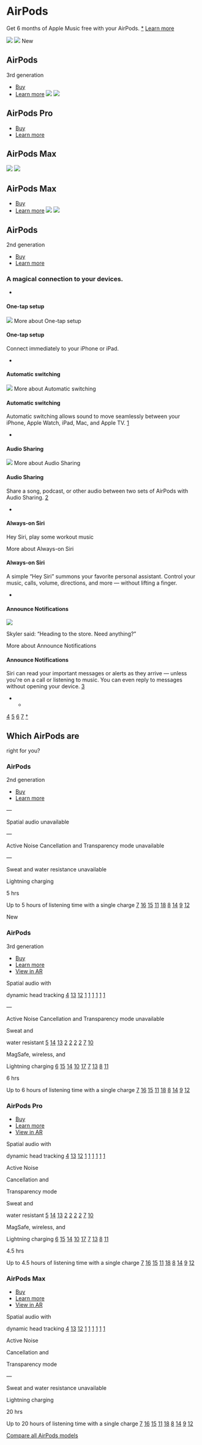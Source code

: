 # AirPods

Get 6 months of Apple&nbsp;Music free with your AirPods.
[*](#footnote-1)
[Learn more](https://offers.applemusic.apple/six-month-offer)

![](/v/airpods/q/images/overview/airpods_3rdgen_left__4rnjhu9z6luu_large.png)
![](/v/airpods/q/images/overview/airpods_3rdgen_right__dlre1ozlzk2u_large.png)
New

## AirPods

3rd generation

- [Buy](/us/shop/goto/product/MME73)
- [Learn more](/airpods-3rd-generation/)
![](/v/airpods/q/images/overview/airpods_pro_left__bvanpj0ujnf6_large.png)
![](/v/airpods/q/images/overview/airpods_pro_right__fm0wwisa76em_large.png)

## AirPods Pro

- [Buy](/us/shop/goto/product/MLWK3)
- [Learn more](/airpods-pro/)

## AirPods&nbsp;Max
![](/v/airpods/q/images/overview/airpods_max_logo__bdgdixidcqcy_large.jpg)
![](/v/airpods/q/images/overview/airpods_max__f265q4g4ddym_large.png)

## AirPods&nbsp;Max

- [Buy](/us/shop/goto/buy_airpods/airpods_max)
- [Learn more](/airpods-max/)
![](/v/airpods/q/images/overview/airpods_2ndgen_left__gjpt8k836yy6_large.png)
![](/v/airpods/q/images/overview/airpods_2ndgen_right__gahfggwvcx6q_large.png)

## AirPods

2nd generation

- [Buy](/us/shop/goto/product/MV7N2)
- [Learn more](/airpods-2nd-generation/)

### A magical connection to your devices.
-
#### One-tap setup
![](/v/airpods/q/images/overview/tile_onetap_setup__fzj1m8dhjoq6_large.jpg)
More about One-tap setup

#### One-tap setup

Connect immediately to your iPhone or iPad.

-
#### Automatic switching
![](/v/airpods/q/images/overview/tile_automatic_switching__etjisgj91gk2_large.jpg)
More about Automatic switching

#### Automatic switching

Automatic switching allows sound to move seamlessly between your iPhone, Apple&nbsp;Watch, iPad, Mac, and Apple&nbsp;TV.
[1](#footnote-3)

-
#### Audio Sharing
![](/v/airpods/q/images/overview/tile_audio_sharing__ord9ku1kssq6_large.jpg)
More about Audio Sharing

#### Audio Sharing

Share a song, podcast, or other audio between two sets of AirPods with Audio Sharing.
[2](#footnote-4)

-
#### Always-on Siri

Hey Siri, play some workout music

More about Always-on Siri

#### Always-on Siri

A simple “Hey Siri” summons your favorite personal assistant. Control your music, calls, volume, directions, and more — without lifting a finger.

-
#### Announce Notifications
![](/v/airpods/q/images/overview/tile_announce_notifications__f2jmuafd1wey_large.jpg)

Skyler said: “Heading to the store. Need anything?”

More about Announce Notifications

#### Announce Notifications

Siri can read your important messages or alerts as they arrive — unless you're on a call or listening to music. You can even reply to messages without opening your device.
[3](#footnote-5)

- -
[4](#footnote-6)
[5](#footnote-7)
[6](#footnote-8)
[7](#footnote-9)
[†](#footnote-2)

## Which AirPods are

right for you?

### AirPods
2nd generation

- [Buy](/us/shop/goto/product/MV7N2)
- [Learn more](/airpods-2nd-generation/)

—

Spatial audio unavailable

—

Active Noise Cancellation and Transparency mode unavailable

—

Sweat and water resistance unavailable

Lightning charging

5 hrs

Up to 5 hours of listening time with a single charge
[7](#footnote-9)
[16](#footnote-18)
[15](#footnote-16)
[11](#footnote-13)
[18](#footnote-19)
[8](#footnote-9)
[14](#footnote-14)
[9](#footnote-11)
[12](#footnote-13)

New

### AirPods
3rd generation

- [Buy](/us/shop/goto/product/MME73)
- [Learn more](/airpods-3rd-generation/)
- [View in AR](/105/media/us/airpods-3rd-generation/2021/3c0b27aa-a5fe-4365-a9ae-83c28d10fa21/ar/airpods_magsafe_charging_ios15.usdz)

Spatial audio with

dynamic head tracking
[4](#footnote-6)
[13](#footnote-15)
[12](#footnote-13)
[1](#footnote-3)
[1](#footnote-2)
[1](#footnote-2)
[1](#footnote-1)
[1](#footnote-3)
[1](#footnote-2)

—

Active Noise Cancellation and Transparency mode unavailable

Sweat and

water resistant
[5](#footnote-7)
[14](#footnote-16)
[13](#footnote-14)
[2](#footnote-4)
[2](#footnote-3)
[2](#footnote-3)
[2](#footnote-2)
[7](#footnote-9)
[10](#footnote-11)

MagSafe, wireless, and

Lightning charging
[6](#footnote-8)
[15](#footnote-17)
[14](#footnote-15)
[10](#footnote-12)
[17](#footnote-18)
[7](#footnote-8)
[13](#footnote-13)
[8](#footnote-10)
[11](#footnote-12)

6 hrs

Up to 6 hours of listening time with a single charge
[7](#footnote-9)
[16](#footnote-18)
[15](#footnote-16)
[11](#footnote-13)
[18](#footnote-19)
[8](#footnote-9)
[14](#footnote-14)
[9](#footnote-11)
[12](#footnote-13)

### AirPods&nbsp;Pro

- [Buy](/us/shop/goto/product/MLWK3)
- [Learn more](/airpods-pro/)
- [View in AR](/105/media/us/airpods-pro/2021/8d0b339b-f0f9-4522-aaa5-e047097ea8ec/ar/airpods_pro_ios15.usdz)

Spatial audio with

dynamic head tracking
[4](#footnote-6)
[13](#footnote-15)
[12](#footnote-13)
[1](#footnote-3)
[1](#footnote-2)
[1](#footnote-2)
[1](#footnote-1)
[1](#footnote-3)
[1](#footnote-2)

Active Noise

Cancellation and

Transparency mode

Sweat and

water resistant
[5](#footnote-7)
[14](#footnote-16)
[13](#footnote-14)
[2](#footnote-4)
[2](#footnote-3)
[2](#footnote-3)
[2](#footnote-2)
[7](#footnote-9)
[10](#footnote-11)

MagSafe, wireless, and

Lightning charging
[6](#footnote-8)
[15](#footnote-17)
[14](#footnote-15)
[10](#footnote-12)
[17](#footnote-18)
[7](#footnote-8)
[13](#footnote-13)
[8](#footnote-10)
[11](#footnote-12)

4.5 hrs

Up to 4.5 hours of listening time with a single charge
[7](#footnote-9)
[16](#footnote-18)
[15](#footnote-16)
[11](#footnote-13)
[18](#footnote-19)
[8](#footnote-9)
[14](#footnote-14)
[9](#footnote-11)
[12](#footnote-13)

### AirPods&nbsp;Max

- [Buy](/us/shop/goto/buy_airpods/airpods_max)
- [Learn more](/airpods-max/)
- [View in AR](/105/media/us/airpods-max/2020/996b980b-3131-44f1-af6c-fe72f9b3bfb5/quick-look/airpods_max_green_ios14_rev1.usdz)

Spatial audio with

dynamic head tracking
[4](#footnote-6)
[13](#footnote-15)
[12](#footnote-13)
[1](#footnote-3)
[1](#footnote-2)
[1](#footnote-2)
[1](#footnote-1)
[1](#footnote-3)
[1](#footnote-2)

Active Noise

Cancellation and

Transparency mode

—

Sweat and water resistance unavailable

Lightning charging

20 hrs

Up to 20 hours of listening time with a single charge
[7](#footnote-9)
[16](#footnote-18)
[15](#footnote-16)
[11](#footnote-13)
[18](#footnote-19)
[8](#footnote-9)
[14](#footnote-14)
[9](#footnote-11)
[12](#footnote-13)

[Compare all AirPods models](/airpods/compare/)
